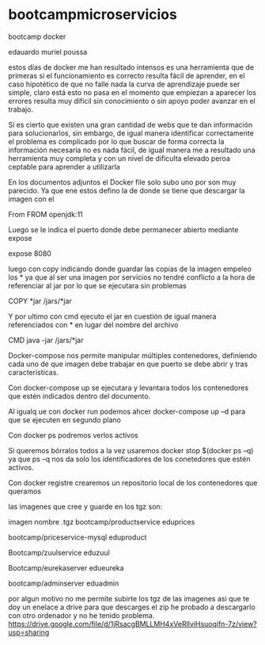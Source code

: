 # bootcampmicroservicios
bootcamp docker

edauardo muriel poussa

estos días de docker me han resultado intensos es una herramienta que de primeras si el funcionamiento es correcto resulta fácil de aprender, en el caso hipotético de que no falle nada la curva de aprendizaje puede ser simple, claro está esto no pasa en el momento que empiezan a aparecer los errores resulta muy difícil sin conocimiento o sin apoyo poder avanzar en el trabajo. 

Si es cierto que existen una gran cantidad de webs que te dan información para solucionarlos, sin embargo, de igual manera identificar correctamente el problema es complicado por lo que buscar de forma correcta la información necesaria no es nada fácil, de igual manera me a resultado una herramienta muy completa y con un nivel de dificulta elevado peroa ceptable para aprender a utilizarla  

En los documentos adjuntos el Docker file solo subo uno por son muy parecido. Ya que ene estos defino la de donde se tiene que descargar la imagen con el  

From FROM openjdk:11 

Luego se le indica el puerto donde debe permanecer abierto mediante expose  

expose 8080 

luego con copy indicando donde guardar las copias de la imagen empeleo los * ya que al ser una imagen por servicios no tendré conflicto a la hora de referenciar al jar por lo que se ejecutara sin problemas 

 COPY *jar /jars/*jar 

Y por ultimo con cmd ejecuto el jar en cuestión de igual manera referenciados con * en lugar del nombre del archivo  

CMD java -jar /jars/*jar 

Docker-compose nos permite manipular múltiples contenedores, definiendo cada uno de que imagen debe trabajar en que puerto se debe abrir y tras características. 

Con docker-compose up se ejecutara y levantara todos los contenedores que estén indicados dentro del documento. 

Al igualq ue con docker run podemos ahcer docker-compose up –d para que se ejecuten en segundo plano  

Con docker ps podremos verlos activos 

Si queremos bórralos todos a la vez usaremos docker stop $(docker ps –q) ya que ps –q nos da solo los identificadores de los conetedores que estén activos. 

Con docker registre crearemos un repositorio local de los contenedores que queramos  

las imagenes que cree y guarde en los tgz son:

imagen                         nombre .tgz
bootcamp/productservice       eduprices 

bootcamp/priceservice-mysql      eduproduct 

Bootcamp/zuulservice         eduzuul 

Bootcamp/eurekaserver     edueureka 

bootcamp/adminserver        eduadmin 

por algun motivo no me permite subirte los tgz de las imagenes asi que te doy un enelace a drive para que descarges el zip he probado a descargarlo con otro ordenador 
y no he tenido problema.  https://drive.google.com/file/d/1jRsacgBMLLMH4xVeRllviHsuoqifn-7z/view?usp=sharing
